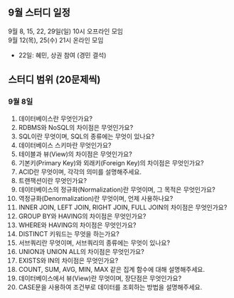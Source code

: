 ## 9월 스터디 일정
9월 8, 15, 22, 29일(일) 10시 오프라인 모임   
9월 12(목), 25(수) 21시 온라인 모임
- 22일: 혜민, 상권 참여 (경민 결석)

## 스터디 범위 (20문제씩)
### 9월 8일
1. 데이터베이스란 무엇인가요?
2. RDBMS와 NoSQL의 차이점은 무엇인가요?
3. SQL이란 무엇이며, SQL의 종류에는 무엇이 있나요?
4. 데이터베이스 스키마란 무엇인가요?
5. 테이블과 뷰(View)의 차이점은 무엇인가요?
6. 기본키(Primary Key)와 외래키(Foreign Key)의 차이점은 무엇인가요?
7. ACID란 무엇이며, 각각의 의미를 설명해주세요.
8. 트랜잭션이란 무엇인가요?
9. 데이터베이스의 정규화(Normalization)란 무엇이며, 그 목적은 무엇인가요?
10. 역정규화(Denormalization)란 무엇이며, 언제 사용하나요?
11. INNER JOIN, LEFT JOIN, RIGHT JOIN, FULL JOIN의 차이점은 무엇인가요?
12. GROUP BY와 HAVING의 차이점은 무엇인가요?
13. WHERE와 HAVING의 차이점은 무엇인가요?
14. DISTINCT 키워드는 무엇을 하는가요?
15. 서브쿼리란 무엇이며, 서브쿼리의 종류에는 무엇이 있나요?
16. UNION과 UNION ALL의 차이점은 무엇인가요?
17. EXISTS와 IN의 차이점은 무엇인가요?
18. COUNT, SUM, AVG, MIN, MAX 같은 집계 함수에 대해 설명해주세요.
19. 데이터베이스에서 뷰(View)란 무엇이며, 장단점은 무엇인가요?
20. CASE문을 사용하여 조건부로 데이터를 조회하는 방법을 설명해주세요.
